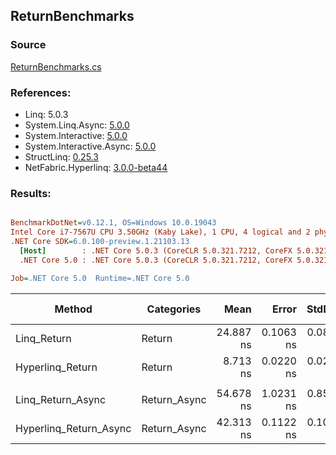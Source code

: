 ﻿## ReturnBenchmarks

### Source
[ReturnBenchmarks.cs](../NetFabric.Hyperlinq.Benchmarks/Benchmarks/ReturnBenchmarks.cs)

### References:
- Linq: 5.0.3
- System.Linq.Async: [5.0.0](https://www.nuget.org/packages/System.Linq.Async/5.0.0)
- System.Interactive: [5.0.0](https://www.nuget.org/packages/System.Interactive/5.0.0)
- System.Interactive.Async: [5.0.0](https://www.nuget.org/packages/System.Interactive.Async/5.0.0)
- StructLinq: [0.25.3](https://www.nuget.org/packages/StructLinq/0.25.3)
- NetFabric.Hyperlinq: [3.0.0-beta44](https://www.nuget.org/packages/NetFabric.Hyperlinq/3.0.0-beta44)

### Results:
``` ini

BenchmarkDotNet=v0.12.1, OS=Windows 10.0.19043
Intel Core i7-7567U CPU 3.50GHz (Kaby Lake), 1 CPU, 4 logical and 2 physical cores
.NET Core SDK=6.0.100-preview.1.21103.13
  [Host]        : .NET Core 5.0.3 (CoreCLR 5.0.321.7212, CoreFX 5.0.321.7212), X64 RyuJIT
  .NET Core 5.0 : .NET Core 5.0.3 (CoreCLR 5.0.321.7212, CoreFX 5.0.321.7212), X64 RyuJIT

Job=.NET Core 5.0  Runtime=.NET Core 5.0  

```
|                 Method |   Categories |      Mean |     Error |    StdDev | Ratio |  Gen 0 | Gen 1 | Gen 2 | Allocated |
|----------------------- |------------- |----------:|----------:|----------:|------:|-------:|------:|------:|----------:|
|            Linq_Return |       Return | 24.887 ns | 0.1063 ns | 0.0888 ns |  1.00 | 0.0191 |     - |     - |      40 B |
|       Hyperlinq_Return |       Return |  8.713 ns | 0.0220 ns | 0.0206 ns |  0.35 |      - |     - |     - |         - |
|                        |              |           |           |           |       |        |       |       |           |
|      Linq_Return_Async | Return_Async | 54.678 ns | 1.0231 ns | 0.8544 ns |  1.00 | 0.0229 |     - |     - |      48 B |
| Hyperlinq_Return_Async | Return_Async | 42.313 ns | 0.1122 ns | 0.1049 ns |  0.77 |      - |     - |     - |         - |
